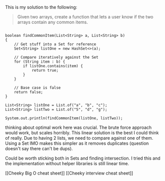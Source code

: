 This is my solution to the following:
> Given two arrays, create a function that lets a user know if the two arrays contain any common items.


```jupyter

boolean findCommonItem(List<String> a, List<String> b)
{
	// Get stuff into a Set for reference
	Set<String> listOne = new HashSet<>(a);
	
	// Compare iteratively against the Set
	for (String item : b) {
		if listOne.contains(item) {
			return true;
		}
	}
	
	// Base case is false
	return false;
}

List<String> listOne = List.of("a", "b", "c");
List<String> listTwo = List.of("5", "d", "g");

System.out.println(findCommonItem(listOne, listTwo));

```

thinking about optimal work here was crucial. The brute force approach would work, but scales horribly. This linear solution is the best I could think of really. Due to having 2 lists, we need to compare against one of them. Using a Set IMO makes this simpler as it removes duplicates (question doesn't say there can't be dups).

Could be worth sticking both in Sets and finding intersection. I tried this and the implementation without helper libraries is still linear time.

[[Cheeky Big O cheat sheet]]
[[Cheeky interview cheat sheet]]